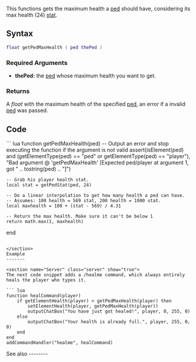 <lowercasetitle></lowercasetitle>

This functions gets the maximum health a [ped](/docs/ped.md "wikilink") should have, considering its max health (24) [stat](/Template:Stats.md "wikilink").

Syntax
------

``` lua
float getPedMaxHealth ( ped thePed )
```

### Required Arguments

-   **thePed:** the [ped](/docs/ped.md "wikilink") whose maximum health you want to get.

### Returns

A *float* with the maximum health of the specified [ped](/docs/ped.md "wikilink"), an error if a invalid [ped](/ped.md "wikilink") was passed.

Code
----

<section name="Function source" class="both" show="true">
``` lua
function getPedMaxHealth(ped)
    -- Output an error and stop executing the function if the argument is not valid
    assert(isElement(ped) and (getElementType(ped) == "ped" or getElementType(ped) == "player"), "Bad argument @ 'getPedMaxHealth' [Expected ped/player at argument 1, got " .. tostring(ped) .. "]")

    -- Grab his player health stat.
    local stat = getPedStat(ped, 24)

    -- Do a linear interpolation to get how many health a ped can have.
    -- Assumes: 100 health = 569 stat, 200 health = 1000 stat.
    local maxhealth = 100 + (stat - 569) / 4.31

    -- Return the max health. Make sure it can't be below 1
    return math.max(1, maxhealth)
end
```

</section>
Example
-------

<section name="Server" class="server" show="true">
The next code snippet adds a /healme command, which always entirely heals the player who types it.

``` lua
function healCommand(player)
    if getElementHealth(player) < getPedMaxHealth(player) then
        setElementHealth(player, getPedMaxHealth(player))
        outputChatBox("You have just got healed!", player, 0, 255, 0)
    else
        outputChatBox("Your health is already full.", player, 255, 0, 0)
    end
end
addCommandHandler("healme", healCommand)
```

</section>
See also
--------

